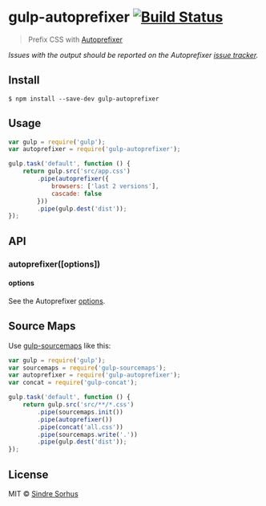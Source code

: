 # gulp-autoprefixer [![Build Status](https://travis-ci.org/sindresorhus/gulp-autoprefixer.svg?branch=master)](https://travis-ci.org/sindresorhus/gulp-autoprefixer)

> Prefix CSS with [Autoprefixer](https://github.com/postcss/autoprefixer)

*Issues with the output should be reported on the Autoprefixer [issue tracker](https://github.com/postcss/autoprefixer/issues).*


## Install

```
$ npm install --save-dev gulp-autoprefixer
```


## Usage

```js
var gulp = require('gulp');
var autoprefixer = require('gulp-autoprefixer');

gulp.task('default', function () {
	return gulp.src('src/app.css')
		.pipe(autoprefixer({
			browsers: ['last 2 versions'],
			cascade: false
		}))
		.pipe(gulp.dest('dist'));
});
```


## API

### autoprefixer([options])

#### options

See the Autoprefixer [options](https://github.com/postcss/autoprefixer#options).


## Source Maps

Use [gulp-sourcemaps](https://github.com/floridoo/gulp-sourcemaps) like this:

```js
var gulp = require('gulp');
var sourcemaps = require('gulp-sourcemaps');
var autoprefixer = require('gulp-autoprefixer');
var concat = require('gulp-concat');

gulp.task('default', function () {
	return gulp.src('src/**/*.css')
		.pipe(sourcemaps.init())
		.pipe(autoprefixer())
		.pipe(concat('all.css'))
		.pipe(sourcemaps.write('.'))
		.pipe(gulp.dest('dist'));
});
```


## License

MIT © [Sindre Sorhus](http://sindresorhus.com)
